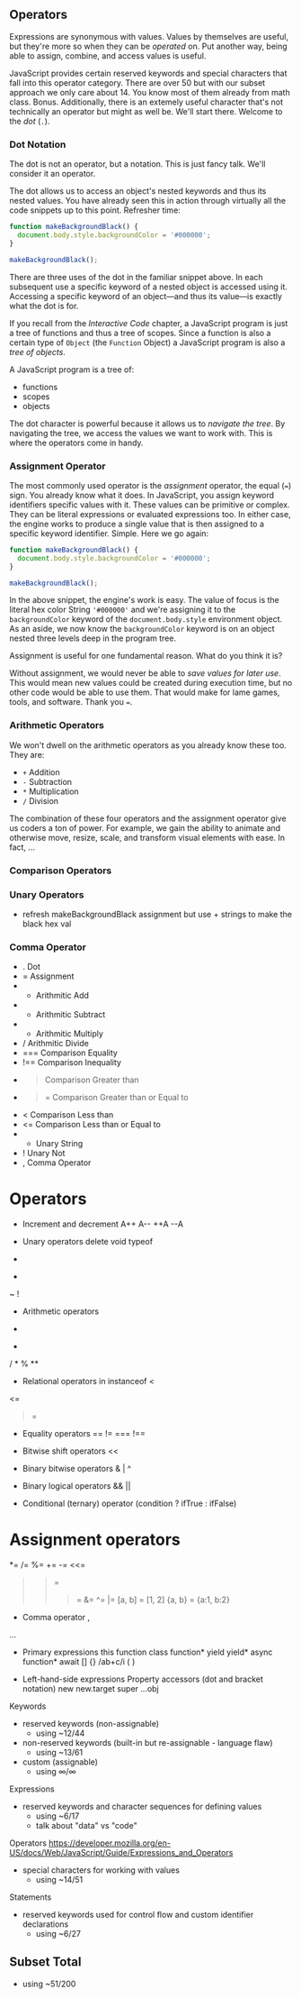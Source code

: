 ## Operators

Expressions are synonymous with values. Values by themselves are useful, but they're more so when they can be *operated* on. Put another way, being able to assign, combine, and access values is useful.

JavaScript provides certain reserved keywords and special characters that fall into this operator category. There are over 50 but with our subset approach we only care about 14. You know most of them already from math class. Bonus. Additionally, there is an extemely useful character that's not technically an operator but might as well be. We'll start there. Welcome to the *dot* (`.`).

### Dot Notation

The dot is not an operator, but a notation. This is just fancy talk. We'll consider it an operator.

The dot allows us to access an object's nested keywords and thus its nested values. You have already seen this in action through virtually all the code snippets up to this point. Refresher time:

```javascript
function makeBackgroundBlack() {
  document.body.style.backgroundColor = '#000000';
}

makeBackgroundBlack();
```

There are three uses of the dot in the familiar snippet above. In each subsequent use a specific keyword of a nested object is accessed using it. Accessing a specific keyword of an object—and thus its value—is exactly what the dot is for.

If you recall from the *Interactive Code* chapter, a JavaScript program is just a tree of functions and thus a tree of scopes. Since a function is also a certain type of `Object` (the `Function` Object) a JavaScript program is also a *tree of objects*.

A JavaScript program is a tree of:
- functions
- scopes
- objects

The dot character is powerful because it allows us to *navigate the tree*. By navigating the tree, we access the values we want to work with. This is where the operators come in handy.

### Assignment Operator

The most commonly used operator is the *assignment* operator, the equal (`=`) sign. You already know what it does. In JavaScript, you assign keyword identifiers specific values with it. These values can be primitive or complex. They can be literal expressions or evaluated expressions too. In either case, the engine works to produce a single value that is then assigned to a specific keyword identifier. Simple. Here we go again:

```javascript
function makeBackgroundBlack() {
  document.body.style.backgroundColor = '#000000';
}

makeBackgroundBlack();
```

In the above snippet, the engine's work is easy. The value of focus is the literal hex color String `'#000000'` and we're assigning it to the `backgroundColor` keyword of the `document.body.style` environment object. As an aside, we now know the `backgroundColor` keyword is on an object nested three levels deep in the program tree.

Assignment is useful for one fundamental reason. What do you think it is?

Without assignment, we would never be able to *save values for later use*. This would mean new values could be created during execution time, but no other code would be able to use them. That would make for lame games, tools, and software. Thank you `=`. 

### Arithmetic Operators

We won't dwell on the arithmetic operators as you already know these too. They are:

- `+` Addition
- `-` Subtraction
- `*` Multiplication
- `/` Division

The combination of these four operators and the assignment operator give us coders a ton of power. For example, we gain the ability to animate and otherwise move, resize, scale, and transform visual elements with ease. In fact, ...

### Comparison Operators

### Unary Operators

- refresh makeBackgroundBlack assignment but use + strings to make the black hex val

### Comma Operator

- . Dot
- = Assignment
- + Arithmitic Add
- - Arithmitic Subtract
- * Arithmitic Multiply
- / Arithmitic Divide
- === Comparison Equality
- !== Comparison Inequality
- > Comparison Greater than
- >= Comparison Greater than or Equal to
- < Comparison Less than
- <= Comparison Less than or Equal to
- + Unary String
- ! Unary Not
- , Comma Operator







# Operators

* Increment and decrement
A++
A--
++A
--A

* Unary operators
delete
void
typeof
+
-
~
!

* Arithmetic operators
+
-
/
*
%
**

* Relational operators
in
instanceof
<
>
<=
>=

* Equality operators
==
!=
===
!==

* Bitwise shift operators
<<
>>
>>>

* Binary bitwise operators
&
|
^

* Binary logical operators
&&
||

* Conditional (ternary) operator
(condition ? ifTrue : ifFalse)

Assignment operators
=
*=
/=
%=
+=
-=
<<=
>>=
>>>=
&=
^=
|=
[a, b] = [1, 2]
{a, b} = {a:1, b:2}

* Comma operator
,

...

* Primary expressions
this
function
class
function*
yield
yield*
 async function*
 await
[]
{}
/ab+c/i
( )

* Left-hand-side expressions
Property accessors (dot and bracket notation)
new
new.target
super
...obj

Keywords
- reserved keywords (non-assignable)
  - using ~12/44
- non-reserved keywords (built-in but re-assignable - language flaw)
  - using ~13/61
- custom (assignable)
  - using ∞/∞

Expressions
- reserved keywords and character sequences for defining values
  - using ~6/17
  - talk about "data" vs "code"

Operators
https://developer.mozilla.org/en-US/docs/Web/JavaScript/Guide/Expressions_and_Operators
- special characters for working with values
  - using ~14/51

Statements
- reserved keywords used for control flow and custom identifier declarations
  - using ~6/27

## Subset Total
 - using ~51/200

